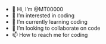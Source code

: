 - 👋 Hi, I’m @MT00000
- 👀 I’m interested in coding
- 🌱 I’m currently learning coding
- 💞️ I’m looking to collaborate on code
- 📫 How to reach me for coding

<!---
MT00000/MT00000 is a ✨ special ✨ repository because its `README.md` (this file) appears on your GitHub profile.
You can click the Preview link to take a look at your changes.
--->
